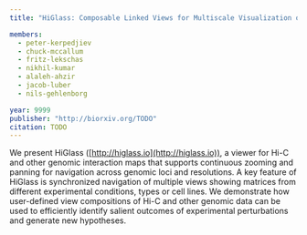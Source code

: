 ```yaml
---
title: "HiGlass: Composable Linked Views for Multiscale Visualization of Genome Interaction Maps"

members:
  - peter-kerpedjiev
  - chuck-mccallum
  - fritz-lekschas
  - nikhil-kumar
  - alaleh-ahzir
  - jacob-luber
  - nils-gehlenborg

year: 9999
publisher: "http://biorxiv.org/TODO"
citation: TODO
---
```

We present HiGlass ([http://higlass.io](http://higlass.io)), a viewer for Hi-C and other genomic interaction maps that supports continuous zooming and panning for navigation across genomic loci and resolutions. A key feature of HiGlass is synchronized navigation of multiple views showing matrices from different experimental conditions, types or cell lines. We demonstrate how user-defined view compositions of Hi-C and other genomic data can be used to efficiently identify salient outcomes of experimental perturbations and generate new hypotheses.
